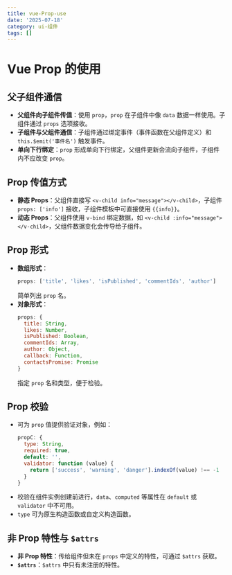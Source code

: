 ```yaml
---
title: vue-Prop-use
date: '2025-07-18'
category: ui-组件
tags: []
---
```


# Vue Prop 的使用

## 父子组件通信
- **父组件向子组件传值**：使用 `prop`，`prop` 在子组件中像 `data` 数据一样使用。子组件通过 `props` 选项接收。
- **子组件与父组件通信**：子组件通过绑定事件（事件函数在父组件定义）和 `this.$emit('事件名')` 触发事件。
- **单向下行绑定**：`prop` 形成单向下行绑定，父组件更新会流向子组件，子组件内不应改变 `prop`。

## Prop 传值方式
- **静态 Props**：父组件直接写 `<v-child info="message"></v-child>`，子组件 `props: ['info']` 接收，子组件模板中可直接使用 `{{info}}`。
- **动态 Props**：父组件使用 `v-bind` 绑定数据，如 `<v-child :info="message"></v-child>`，父组件数据变化会传导给子组件。

## Prop 形式
- **数组形式**：
  ```javascript
  props: ['title', 'likes', 'isPublished', 'commentIds', 'author']
  ```
  简单列出 `prop` 名。
- **对象形式**：
  ```javascript
  props: {
    title: String,
    likes: Number,
    isPublished: Boolean,
    commentIds: Array,
    author: Object,
    callback: Function,
    contactsPromise: Promise
  }
  ```
  指定 `prop` 名和类型，便于检验。

## Prop 校验
- 可为 `prop` 值提供验证对象，例如：
  ```javascript
  propC: {
    type: String,
    required: true,
    default: '',
    validator: function (value) {
      return ['success', 'warning', 'danger'].indexOf(value) !== -1
    }
  }
  ```
- 校验在组件实例创建前进行，`data`、`computed` 等属性在 `default` 或 `validator` 中不可用。
- `type` 可为原生构造函数或自定义构造函数。

## 非 Prop 特性与 `$attrs`
- **非 Prop 特性**：传给组件但未在 `props` 中定义的特性，可通过 `$attrs` 获取。
- **`$attrs`**：`$attrs` 中只有未注册的特性。
